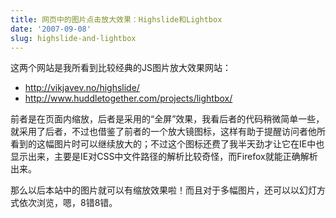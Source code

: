 ```yaml
---
title: 网页中的图片点击放大效果：Highslide和Lightbox
date: '2007-09-08'
slug: highslide-and-lightbox
---
```


这两个网站是我所看到比较经典的JS图片放大效果网站：

- <http://vikjavev.no/highslide/>
- <http://www.huddletogether.com/projects/lightbox/>

前者是在页面内缩放，后者是采用的“全屏”效果，我看后者的代码稍微简单一些，就采用了后者，不过也借鉴了前者的一个放大镜图标，这样有助于提醒访问者他所看到的这幅图片时可以继续放大的；不过这个图标还费了我半天劲才让它在IE中也显示出来，主要是IE对CSS中文件路径的解析比较奇怪，而Firefox就能正确解析出来。

那么以后本站中的图片就可以有缩放效果啦！而且对于多幅图片，还可以以幻灯方式依次浏览，嗯，8错8错。

